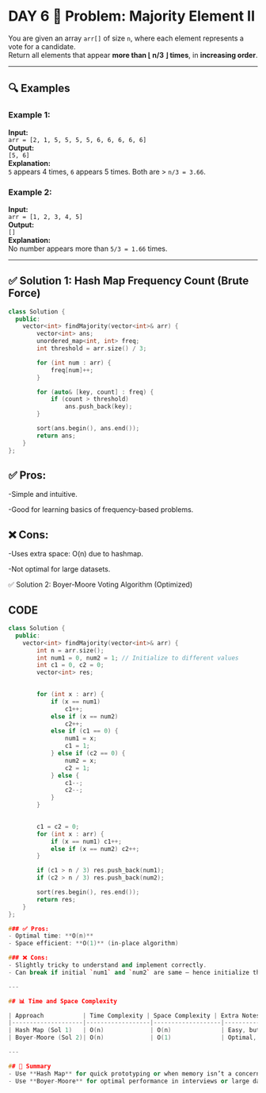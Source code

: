 #  DAY 6 🔢 Problem: Majority Element II     

You are given an array `arr[]` of size `n`, where each element represents a vote for a candidate.  
Return all elements that appear **more than ⌊ n/3 ⌋ times**, in **increasing order**.

---

## 🔍 Examples

### Example 1:
**Input:**  
`arr = [2, 1, 5, 5, 5, 5, 6, 6, 6, 6, 6]`  
**Output:**  
`[5, 6]`  
**Explanation:**  
`5` appears 4 times, `6` appears 5 times. Both are > `n/3 = 3.66`.

### Example 2:
**Input:**  
`arr = [1, 2, 3, 4, 5]`  
**Output:**  
`[]`  
**Explanation:**  
No number appears more than `5/3 = 1.66` times.

---

## ✅ Solution 1: Hash Map Frequency Count (Brute Force)

```cpp
class Solution {
  public:
    vector<int> findMajority(vector<int>& arr) {
        vector<int> ans;
        unordered_map<int, int> freq;
        int threshold = arr.size() / 3;

        for (int num : arr) {
            freq[num]++;
        }

        for (auto& [key, count] : freq) {
            if (count > threshold)
                ans.push_back(key);
        }

        sort(ans.begin(), ans.end());
        return ans;
    }
};
```

## ✅ Pros:
-Simple and intuitive.

-Good for learning basics of frequency-based problems.

## ❌ Cons:
-Uses extra space: O(n) due to hashmap.

-Not optimal for large datasets.


✅ Solution 2: Boyer-Moore Voting Algorithm (Optimized)

## CODE
```cpp
class Solution {
  public:
    vector<int> findMajority(vector<int>& arr) {
        int n = arr.size();
        int num1 = 0, num2 = 1; // Initialize to different values
        int c1 = 0, c2 = 0;
        vector<int> res;

        
        for (int x : arr) {
            if (x == num1)
                c1++;
            else if (x == num2)
                c2++;
            else if (c1 == 0) {
                num1 = x;
                c1 = 1;
            } else if (c2 == 0) {
                num2 = x;
                c2 = 1;
            } else {
                c1--;
                c2--;
            }
        }

       
        c1 = c2 = 0;
        for (int x : arr) {
            if (x == num1) c1++;
            else if (x == num2) c2++;
        }

        if (c1 > n / 3) res.push_back(num1);
        if (c2 > n / 3) res.push_back(num2);

        sort(res.begin(), res.end());
        return res;
    }
};

### ✅ Pros:
- Optimal time: **O(n)**
- Space efficient: **O(1)** (in-place algorithm)

### ❌ Cons:
- Slightly tricky to understand and implement correctly.
- Can break if initial `num1` and `num2` are same — hence initialize them differently (`num2 = 1`, not `0`).

---

## 📊 Time and Space Complexity

| Approach           | Time Complexity | Space Complexity | Extra Notes               |
|--------------------|------------------|-------------------|----------------------------|
| Hash Map (Sol 1)   | O(n)             | O(n)              | Easy, but less efficient   |
| Boyer-Moore (Sol 2)| O(n)             | O(1)              | Optimal, in-place          |

---

## 📌 Summary
- Use **Hash Map** for quick prototyping or when memory isn’t a concern.
- Use **Boyer-Moore** for optimal performance in interviews or large datasets.


